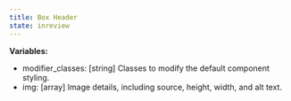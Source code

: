 ```yaml
---
title: Box Header
state: inreview
---
```


__Variables:__
* modifier_classes: [string] Classes to modify the default component styling.
* img: [array] Image details, including source, height, width, and alt text.
